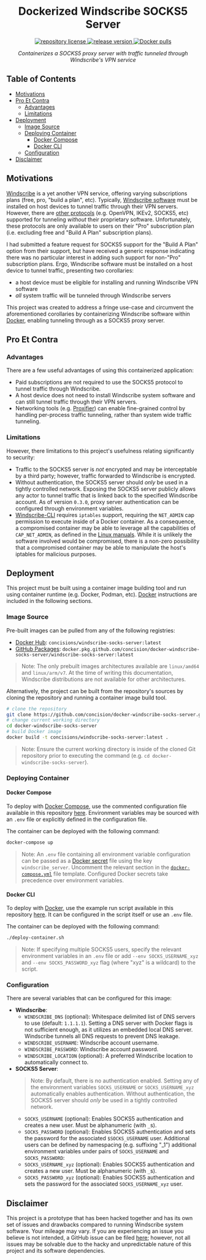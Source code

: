 <h1 align="center">
    Dockerized Windscribe SOCKS5 Server
</h1>

<p align="center">
    <a href="https://github.com/concision/docker-windscribe-socks-server/blob/master/LICENSE">
        <img alt="repository license" src="https://img.shields.io/github/license/concision/docker-windscribe-socks-server?style=for-the-badge"/>
    </a>
    <a href="https://github.com/concision/docker-windscribe-socks-server/releases">
        <img alt="release version" src="https://img.shields.io/github/v/tag/concision/docker-windscribe-socks-server?style=for-the-badge&logo=git"/>
    </a>
    <a href="https://hub.docker.com/r/concisions/windscribe-socks-server">
        <img alt="Docker pulls" src="https://img.shields.io/docker/pulls/concisions/windscribe-socks-server?style=for-the-badge&logo=docker"/>
    </a>
</p>

<p align="center">
    <i>Containerizes a SOCKS5 proxy server with traffic tunneled through Windscribe's VPN service</i>
</p>

## Table of Contents
- [Motivations](#motivations)
- [Pro Et Contra](#pro-et-contra)
  - [Advantages](#advantages)
  - [Limitations](#limitations)
- [Deployment](#deployment)
  - [Image Source](#image-source)
  - [Deploying Container](#deploying-container)
    - [Docker Compose](#docker-compose)
    - [Docker CLI](#docker-cli)
  - [Configuration](#configuration)
- [Disclaimer](#disclaimer)

## Motivations
[Windscribe](https://windscribe.com/) is a yet another VPN service, offering varying subscriptions plans (free, pro, "build a plan", etc). Typically, [Windscribe software](https://windscribe.com/download) must be installed on host devices to tunnel traffic through their VPN servers. However, there are [other protocols](https://windscribe.com/features/config-generators) (e.g. OpenVPN, IKEv2, SOCKS5, etc) supported for tunneling *without* their proprietary software. Unfortunately, these protocols are only available to users on their "Pro" subscription plan (i.e. excluding free and "Build A Plan" subscription plans).

I had submitted a feature request for SOCKS5 support for the "Build A Plan" option from their support, but have received a generic response indicating there was no particular interest in adding such support for non-"Pro" subscription plans. Ergo, Windscribe software must be installed on a host device to tunnel traffic, presenting two corollaries:
- a host device must be eligible for installing and running Windscribe VPN software
- _all_ system traffic will be tunneled through Windscribe servers

This project was created to address a fringe use-case and circumvent the aforementioned corollaries by containerizing Windscribe software within [Docker](https://www.docker.com/), enabling tunneling through as a SOCKS5 proxy server.


## Pro Et Contra
### Advantages
There are a few useful advantages of using this containerized application:
- Paid subscriptions are not required to use the SOCKS5 protocol to tunnel traffic through Windscribe.
- A host device does not need to install Windscribe system software and can still tunnel traffic through their VPN servers.
- Networking tools (e.g. [Proxifier](https://www.proxifier.com/)) can enable fine-grained control by handling per-process traffic tunneling, rather than system wide traffic tunneling.
 
### Limitations
However, there limitations to this project's usefulness relating significantly to security:
- Traffic to the SOCKS5 server is _not_ encrypted and may be interceptable by a third party; however, traffic forwarded to Windscribe is encrypted. 
- Without authentication, the SOCKS5 server should _only_ be used in a tightly controlled network. Exposing the SOCKS5 server publicly allows any actor to tunnel traffic that is linked back to the specified Windscribe account. As of version `0.3.0`, proxy server authentication can be configured through environment variables.
- [Windscribe-CLI](https://windscribe.com/guides/linux) requires `iptables` support, requiring the `NET_ADMIN` cap permission to execute inside of a Docker container. As a consequence, a compromised container may be able to leverage all the capabilities of `CAP_NET_ADMIN`, as defined in the [Linux manuals](http://man7.org/linux/man-pages/man7/capabilities.7.html). While it is unlikely the software involved would be compromised, there is a non-zero possibility that a compromised container may be able to manipulate the host's iptables for malicious purposes.


## Deployment
This project must be built using a container image building tool and run using container runtime (e.g. Docker, Podman, etc). [Docker](https://www.docker.com/) instructions are included in the following sections.

### Image Source
Pre-built images can be pulled from any of the following registries:
- [Docker Hub](https://hub.docker.com/r/concisions/windscribe-socks-server): `concisions/windscribe-socks-server:latest`
- [GitHub Packages](https://github.com/concision/docker-windscribe-socks-server/packages): `docker.pkg.github.com/concision/docker-windscribe-socks-server/windscribe-socks-server:latest`
> Note: The only prebuilt images architectures available are `linux/amd64` and `linux/arm/v7`. At the time of writing this documentation, Windscribe distributions are not available for other architectures.

Alternatively, the project can be built from the repository's sources by cloning the repository and running a container image build tool.
```bash
# clone the repository
git clone https://github.com/concision/docker-windscribe-socks-server.git
# change current working directory
cd docker-windscribe-socks-server
# build Docker image
docker build -t concisions/windscribe-socks-server:latest .
```
> Note: Ensure the current working directory is inside of the cloned Git repository prior to executing the command (e.g. `cd docker-windscribe-socks-server`).

### Deploying Container
#### Docker Compose
To deploy with [Docker Compose](https://docs.docker.com/compose/), use the commented configuration file available in this repository [here](https://github.com/concision/docker-windscribe-socks-server/blob/master/docker-compose.yml). Environment variables may be sourced with an `.env` file or explicitly defined in the configuration file.

The container can be deployed with the following command:
```bash
docker-compose up
```

> Note: An `.env` file containing all environment variable configuration can be passed as a [Docker secret](https://docs.docker.com/engine/swarm/secrets/#use-secrets-in-compose) file using the key `windscribe_server`. Uncomment the relevant section in the [`docker-compose.yml`](https://github.com/concision/docker-windscribe-socks-server/blob/master/docker-compose.yml) file template. Configured Docker secrets take precedence over environment variables.

#### Docker CLI
To deploy with [Docker](https://www.docker.com/), use the example run script available in this repository [here](https://github.com/concision/docker-windscribe-socks-server/blob/master/deploy-container.sh). It can be configured in the script itself or use an `.env` file.

The container can be deployed with the following command:
```bash
./deploy-container.sh
```
> Note: If specifying multiple SOCKS5 users, specify the relevant environment variables in an `.env` file or add `--env SOCKS_USERNAME_xyz` and `--env SOCKS_PASSWORD_xyz` flag (where "xyz" is a wildcard) to the script.

### Configuration
There are several variables that can be configured for this image:
- **Windscribe**:
  - `WINDSCRIBE_DNS` (optional): Whitespace delimited list of DNS servers to use (default: `1.1.1.1`). Setting a DNS server with Docker flags is not sufficient enough, as it utilizes an embedded local DNS server. Windscribe tunnels all DNS requests to prevent DNS leakage.
  - `WINDSCRIBE_USERNAME`: Windscribe account username.
  - `WINDSCRIBE_PASSWORD`: Windscribe account password.
  - `WINDSCRIBE_LOCATION` (optional): A preferred Windscribe location to automatically connect to.
- **SOCKS5 Server**:
  > Note: By default, there is no authentication enabled. Setting any of the environment variables `SOCKS_USERNAME` or `SOCKS_USERNAME_xyz` automatically enables authentication. Without authentication, the SOCKS5 server should _only_ be used in a tightly controlled network.
  - `SOCKS_USERNAME` (optional): Enables SOCKS5 authentication and creates a new user. Must be alphanumeric (with `_`s).
  - `SOCKS_PASSWORD` (optional): Enables SOCKS5 authentication and sets the password for the associated `$SOCKS_USERNAME` user.
  Additional users can be defined by namespacing (e.g. suffixing "_1") additional environment variables under pairs of `SOCKS_USERNAME` and `SOCKS_PASSWORD`:
  - `SOCKS_USERNAME_xyz` (optional): Enables SOCKS5 authentication and creates a new user. Must be alphanumeric (with `_`s).
  - `SOCKS_PASSWORD_xyz` (optional): Enables SOCKS5 authentication and sets the password for the associated `SOCKS_USERNAME_xyz` user.

## Disclaimer
This project is a prototype that has been hacked together and has its own set of issues and drawbacks compared to running Windscribe system software. Your mileage may vary. If you are experiencing an issue you believe is not intended, a GitHub issue can be filed [here](https://github.com/concision/docker-windscribe-socks-server/issues/new); however, not all issues may be solvable due to the hacky and unpredictable nature of this project and its software dependencies.
